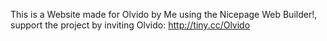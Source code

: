 This is a Website made for Olvido by Me using the Nicepage Web Builder!, support the project by inviting Olvido: http://tiny.cc/Olvido
